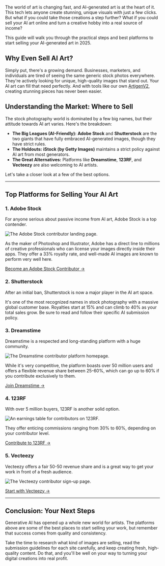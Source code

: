 The world of art is changing fast, and AI-generated art is at the heart of it. This tech lets anyone create stunning, unique visuals with just a few clicks. But what if you could take those creations a step further? What if you could sell your AI art online and turn a creative hobby into a real source of income?

This guide will walk you through the practical steps and best platforms to start selling your AI-generated art in 2025.

## Why Even Sell AI Art?

Simply put, there's a growing demand. Businesses, marketers, and individuals are tired of seeing the same generic stock photos everywhere. They're actively looking for unique, high-quality images that stand out. Your AI art can fill that need perfectly. And with tools like our own [ArtigenV2](/artigenv2), creating stunning pieces has never been easier.

## Understanding the Market: Where to Sell

The stock photography world is dominated by a few big names, but their attitude towards AI art varies. Here's the breakdown:

*   **The Big Leagues (AI-Friendly):** **Adobe Stock** and **Shutterstock** are the two giants that have fully embraced AI-generated images, though they have strict rules.
*   **The Holdouts:** **iStock (by Getty Images)** maintains a strict policy against AI art from most generators.
*   **The Great Alternatives:** Platforms like **Dreamstime**, **123RF**, and **Vecteezy** are also welcoming to AI artists.

Let's take a closer look at a few of the best options.

---

## Top Platforms for Selling Your AI Art

### 1. Adobe Stock

For anyone serious about passive income from AI art, Adobe Stock is a top contender.

![The Adobe Stock contributor landing page.](/images/blog/selling-ai-generated-art-on-adobe-stock.webp)

As the maker of Photoshop and Illustrator, Adobe has a direct line to millions of creative professionals who can license your images directly inside their apps. They offer a 33% royalty rate, and well-made AI images are known to perform very well here.

[Become an Adobe Stock Contributor &rarr;](https://contributor.stock.adobe.com)

### 2. Shutterstock

After an initial ban, Shutterstock is now a major player in the AI art space.

It's one of the most recognized names in stock photography with a massive global customer base. Royalties start at 15% and can climb to 40% as your total sales grow. Be sure to read and follow their specific AI submission policy.

### 3. Dreamstime

Dreamstime is a respected and long-standing platform with a huge community.

![The Dreamstime contributor platform homepage.](/images/blog/sell-ai-generated-art-on-dreamstime.webp)

While it's very competitive, the platform boasts over 50 million users and offers a flexible revenue share between 25-60%, which can go up to 60% if you contribute exclusively to them.

[Join Dreamstime &rarr;](https://www.dreamstime.com/#res54001661)

### 4. 123RF

With over 5 million buyers, 123RF is another solid option.

![An earnings table for contributors on 123RF.](/images/blog/sell-images-123Ref.webp)

They offer enticing commissions ranging from 30% to 60%, depending on your contributor level.

[Contribute to 123RF &rarr;](https://www.123rf.com/contributors/)

### 5. Vecteezy

Vecteezy offers a fair 50-50 revenue share and is a great way to get your work in front of a fresh audience.

![The Vecteezy contributor sign-up page.](/images/blog/selling-ai-generated-images-on-vecteezy.webp)

[Start with Vecteezy &rarr;](https://www.vecteezy.com/contributors)

---

## Conclusion: Your Next Steps

Generative AI has opened up a whole new world for artists. The platforms above are some of the best places to start selling your work, but remember that success comes from quality and consistency.

Take the time to research what kind of images are selling, read the submission guidelines for each site carefully, and keep creating fresh, high-quality content. Do that, and you'll be well on your way to turning your digital creations into real profit.
